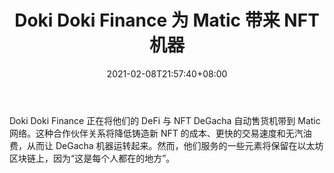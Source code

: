 ﻿---
title: "Doki Doki Finance 为 Matic 带来 NFT 机器"
date: 2021-02-08T21:57:40+08:00
lastmod: 2021-02-08T16:45:40+08:00
draft: false
authors: ["Frasier"]
description: "Doki Doki Finance 正在将他们的 DeFi 与 NFT DeGacha 自动售货机带到 Matic 网络。这种合作伙伴关系将降低铸造新 NFT 的成本、更快的交易速度和无汽油费，从而让 DeGacha 机器运转起来。然而，他们服务的一些元素将保留在以太坊区块链上，因为“这是每个人都在的地方”。"
featuredImage: "doki-doki-finance-brings-nft-machines-to-matic.png"
tags: ["Racing Games","赛车游戏","Play to Earn"]
categories: ["news"]
news: ["赛车游戏"]
weight: 
lightgallery: true
pinned: false
recommend: false
recommend1: false
---

Doki Doki Finance 正在将他们的 DeFi 与 NFT DeGacha 自动售货机带到 Matic 网络。这种合作伙伴关系将降低铸造新 NFT 的成本、更快的交易速度和无汽油费，从而让 DeGacha 机器运转起来。然而，他们服务的一些元素将保留在以太坊区块链上，因为“这是每个人都在的地方”。

<!--more-->

